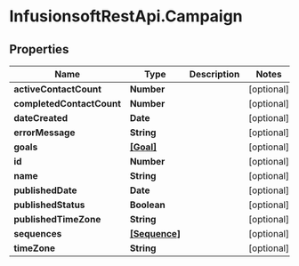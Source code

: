 # InfusionsoftRestApi.Campaign

## Properties
Name | Type | Description | Notes
------------ | ------------- | ------------- | -------------
**activeContactCount** | **Number** |  | [optional] 
**completedContactCount** | **Number** |  | [optional] 
**dateCreated** | **Date** |  | [optional] 
**errorMessage** | **String** |  | [optional] 
**goals** | [**[Goal]**](Goal.md) |  | [optional] 
**id** | **Number** |  | [optional] 
**name** | **String** |  | [optional] 
**publishedDate** | **Date** |  | [optional] 
**publishedStatus** | **Boolean** |  | [optional] 
**publishedTimeZone** | **String** |  | [optional] 
**sequences** | [**[Sequence]**](Sequence.md) |  | [optional] 
**timeZone** | **String** |  | [optional] 


